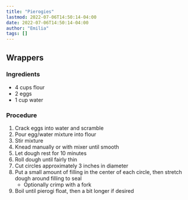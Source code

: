 ```yaml
---
title: "Pierogies"
lastmod: 2022-07-06T14:50:14-04:00
date: 2022-07-06T14:50:14-04:00
author: "Emilia"
tags: []
---
```


## Wrappers
### Ingredients
- 4 cups flour
- 2 eggs
- 1 cup water
### Procedure
1. Crack eggs into water and scramble
2. Pour egg/water mixture into flour
3. Stir mixture
4. Knead manually or with mixer until smooth
5. Let dough rest for 10 minutes
6. Roll dough until fairly thin
7. Cut circles approximately 3 inches in diameter
8. Put a small amount of filling in the center of each circle, then stretch dough around filling to seal
	- Optionally crimp with a fork
9. Boil until pierogi float, then a bit longer if desired

